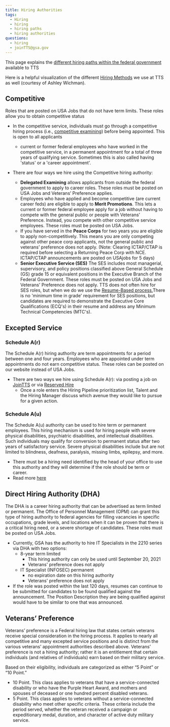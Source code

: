 ```yaml
---
title: Hiring Authorities
tags:
  - Hiring
  - hiring
  - hiring paths
  - hiring authorities
questions:
  - hiring
  - joinTTS@gsa.gov
---
```

This page explains the [different hiring paths within the federal government](https://www.usajobs.gov/Help/working-in-government/unique-hiring-paths/) available to TTS

Here is a helpful visualization of the different [Hiring Methods](https://docs.google.com/spreadsheets/d/1ysL0lcrXzpvgCmiz6lhAZlggEVbMPr727hR1V6gs7Jk/edit#gid=0) we use at TTS as well (courtesy of Ashley Wichman).

## Competitive
Roles that are posted on USA Jobs that do not have term limits. These roles allow you to obtain competitive status 
* In the competitive service, individuals must go through a competitive hiring process (i.e., [competitive examining](https://www.opm.gov/policy-data-oversight/hiring-information/competitive-hiring/)) before being appointed. This is open to all applicants
	* current or former federal employees who have worked in the competitive service, in a permanent appointment for a total of three years of qualifying service. Sometimes this is also called having 'status' or a 'career appointment'.
	
* There are four ways we hire using the Competitive hiring authority:
  * **Delegated Examining**  allows applicants from outside the federal government to apply to career roles. These roles must be posted on USA Jobs and Veterans’ Preference applies.
  * Employees who have applied and become competitive (are current career feds) are eligible to apply to **Merit Promotions**. This lets a current or former federal employee apply for a job without having to compete with the general public or people with Veterans’ Preference. Instead, you compete with other competitive service employees. These roles must be posted on USA Jobs.
  * If you have served in the **Peace Corps** for two years you are eligible to apply non-competitively. This means you are only competing against other peace corp applicants, not the general public and veterans’ preference does not apply. (Note:  Clearing ICTAP/CTAP is required before selecting a Returning Peace Corp with NCE. ICTAP/CTAP announcements are posted on USAjobs for 5 days)
  * **Senior Executive Service (SES)** The SES includes most managerial, supervisory, and policy positions classified above General Schedule (GS) grade 15 or equivalent positions in the Executive Branch of the Federal Government. These roles must be posted on USA Jobs and Veterans' Preference does not apply. TTS does not often hire for SES roles, but when we do we use the [Resume-Based process.](https://www.opm.gov/policy-data-oversight/senior-executive-service/selection-process/#url=Process)There is no 'minimum time in grade' requirement for SES positions, but candidates are required to demonstrate the Executive Core Qualifications (ECQ's) in their resume and address any Minimum Technical Competencies (MTC's). 

## Excepted Service 
### Schedule A(r)
The Schedule A(r) hiring authority are term appointments for a period between one and four years.
Employees who are appointed under term appointments do not earn competitive status. These roles can be posted on our website instead of USA Jobs.
* There are two ways we hire using Schedule A(r): via posting a job on [JoinTTS](https://join.tts.gsa.gov/) or via [Reserved Hire](https://drive.google.com/file/d/0B4J4Dpr2HVDsX2RKMjhtU1NuU2ZEUWoxU0NJWkhLbFVXejlv/view?usp=sharing)
  * Once a role enters the Hiring Pipeline prioritization list, Talent and the Hiring Manager discuss which avenue they would like to pursue for a given action.

### Schedule A(u)
The Schedule A(u) authority can be used to hire term or permanent employees. This hiring mechanism is used for hiring people with severe physical disabilities, psychiatric disabilities, and intellectual disabilities. Such individuals may qualify for conversion to permanent status after two years of satisfactory service. Severe physical disabilities include but are not limited to blindness, deafness, paralysis, missing limbs, epilepsy, and more.
* There must be a hiring need identified by the head of your office to use this authority and they will determine if the role should be term or career.
* Read more [here](https://docs.google.com/document/d/1WnvPtg6QxcrX8UQZWBZhGiRfxWphl7Nd7oy5gPXrVaQ/edit?usp=sharing)

## Direct Hiring Authority (DHA)
The DHA is a career hiring authority that can be advertised as term limited or permanent. The Office of Personnel Management (OPM) can grant this type of hiring authority to federal agencies for filling vacancies in specific occupations, grade levels, and locations when it can be proven that there is a critical hiring need, or a severe shortage of candidates. These roles must be posted on USA Jobs. 
* Currently, GSA has the authority to hire IT Specialists in the 2210 series via DHA with two options: 
	* 8-year term limited 
		* This hiring authority can only be used until September 20, 2021
		* Veterans' preference does not apply
	* IT Specialist (INFOSEC) permanent
		* no expiration date on this hiring authority
		* Veterans' preference does not apply				
* If the role was posted within the last 120 days, resumes can continue to be submitted for candidates to be found qualified against the announcement. The Position Description they are being qualified against would have to be similar to one that was announced.

## Veterans’ Preference
Veterans’ preference is a Federal hiring law that states certain veterans receive special consideration in the hiring process. It applies to nearly all competitive and many excepted service positions and is distinct
from the various veterans’ appointment authorities described above. Veterans’ preference is not a hiring
authority; rather it is an entitlement that certain individuals (and relatives of individuals) earn based on
their military service.

Based on their eligibility, individuals are categorized as either “5 Point” or “10 Point.”
* 10 Point. This class applies to veterans that have a service-connected disability or who have the
Purple Heart Award, and mothers and spouses of deceased or one hundred percent disabled
veterans.
* 5 Point. This class applies to veterans without a service-connected disability who meet other
specific criteria. These criteria include the period served, whether the veteran received a campaign or
expeditionary medal, duration, and character of active duty military service.
